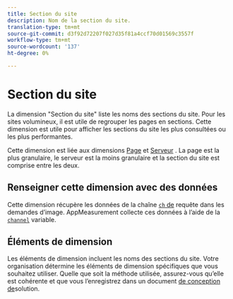 ```yaml
---
title: Section du site
description: Nom de la section du site.
translation-type: tm+mt
source-git-commit: d3f92d72207f027d35f81a4ccf70d01569c3557f
workflow-type: tm+mt
source-wordcount: '137'
ht-degree: 0%

---
```



# Section du site

La dimension &quot;Section du site&quot; liste les noms des sections du site. Pour les sites volumineux, il est utile de regrouper les pages en sections. Cette dimension est utile pour afficher les sections du site les plus consultées ou les plus performantes.

Cette dimension est liée aux dimensions [Page](page.md) et [Serveur](server.md) . La page est la plus granulaire, le serveur est la moins granulaire et la section du site est comprise entre les deux.

## Renseigner cette dimension avec des données

Cette dimension récupère les données de la chaîne [`ch` de](/help/implement/validate/query-parameters.md) requête dans les demandes d’image. AppMeasurement collecte ces données à l’aide de la [`channel`](/help/implement/vars/page-vars/channel.md) variable.

## Éléments de dimension

Les éléments de dimension incluent les noms des sections du site. Votre organisation détermine les éléments de dimension spécifiques que vous souhaitez utiliser. Quelle que soit la méthode utilisée, assurez-vous qu’elle est cohérente et que vous l’enregistrez dans un document [de conception de](/help/implement/prepare/solution-design.md)solution.
